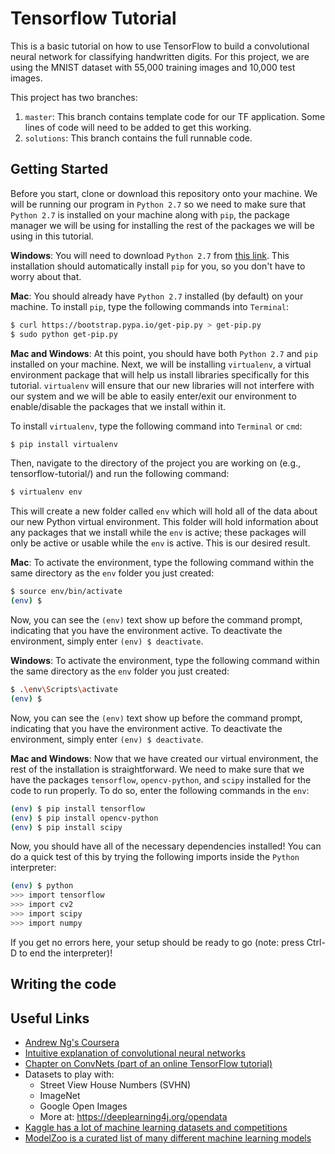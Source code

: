 # Tensorflow Tutorial

This is a basic tutorial on how to use TensorFlow to build a convolutional neural network for classifying handwritten digits. For this project, we are using the MNIST dataset with 55,000 training images and 10,000 test images.

This project has two branches:
1. `master`: This branch contains template code for our TF application. Some lines of code will need to be added to get this working.
2. `solutions`: This branch contains the full runnable code.

## Getting Started
Before you start, clone or download this repository onto your machine. We will be running our program in `Python 2.7` so we need to make sure that `Python 2.7` is installed on your machine along with `pip`, the package manager we will be using for installing the rest of the packages we will be using in this tutorial.

**Windows**: You will need to download `Python 2.7` from [this link](https://www.python.org/downloads/windows/). This installation should automatically install `pip` for you, so you don't have to worry about that.

**Mac**: You should already have `Python 2.7` installed (by default) on your machine. To install `pip`, type the following commands into `Terminal`:
```sh
$ curl https://bootstrap.pypa.io/get-pip.py > get-pip.py
$ sudo python get-pip.py
```

**Mac and Windows**: At this point, you should have both `Python 2.7` and `pip` installed on your machine. Next, we will be installing `virtualenv`, a virtual environment package that will help us install libraries specifically for this tutorial. `virtualenv` will ensure that our new libraries will not interfere with our system and we will be able to easily enter/exit our environment to enable/disable the packages that we install within it.

To install `virtualenv`, type the following command into `Terminal` or `cmd`:
```sh
$ pip install virtualenv
```

Then, navigate to the directory of the project you are working on (e.g., tensorflow-tutorial/) and run the following command:
```sh
$ virtualenv env
```

This will create a new folder called `env` which will hold all of the data about our new Python virtual environment. This folder will hold information about any packages that we install while the `env` is active; these packages will only be active or usable while the `env` is active. This is our desired result.

**Mac**: To activate the environment, type the following command within the same directory as the `env` folder you just created:
```sh
$ source env/bin/activate
(env) $
```
Now, you can see the `(env)` text show up before the command prompt, indicating that you have the environment active. To deactivate the environment, simply enter `(env) $ deactivate`.

**Windows**: To activate the environment, type the following command within the same directory as the `env` folder you just created:
```sh
$ .\env\Scripts\activate
(env) $
```
Now, you can see the `(env)` text show up before the command prompt, indicating that you have the environment active. To deactivate the environment, simply enter `(env) $ deactivate`.

**Mac and Windows**: Now that we have created our virtual environment, the rest of the installation is straightforward. We need to make sure that we have the packages `tensorflow`, `opencv-python`, and `scipy` installed for the code to run properly. To do so, enter the following commands in the `env`:
```sh
(env) $ pip install tensorflow
(env) $ pip install opencv-python
(env) $ pip install scipy
```

Now, you should have all of the necessary dependencies installed! You can do a quick test of this by trying the following imports inside the `Python` interpreter:
```sh
(env) $ python
>>> import tensorflow
>>> import cv2
>>> import scipy
>>> import numpy
```

If you get no errors here, your setup should be ready to go (note: press Ctrl-D to end the interpreter)!

## Writing the code


## Useful Links
* [Andrew Ng's Coursera](https://www.coursera.org/learn/machine-learning)
* [Intuitive explanation of convolutional neural networks](https://ujjwalkarn.me/2016/08/11/intuitive-explanation-convnets/)
* [Chapter on ConvNets (part of an online TensorFlow tutorial)](https://www.safaribooksonline.com/library/view/learning-tensorflow/9781491978504/ch04.html)
* Datasets to play with:
    * Street View House Numbers (SVHN)
    * ImageNet
    * Google Open Images
    * More at: <https://deeplearning4j.org/opendata>
* [Kaggle has a lot of machine learning datasets and competitions](https://www.kaggle.com)
* [ModelZoo is a curated list of many different machine learning models](https://github.com/BVLC/caffe/wiki/Model-Zoo)
